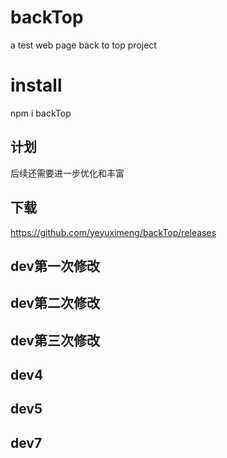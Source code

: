 # backTop
a test web page back to top project

# install
npm i backTop 

## 计划
后续还需要进一步优化和丰富

## 下载
https://github.com/yeyuximeng/backTop/releases

## dev第一次修改
## dev第二次修改
## dev第三次修改
## dev4
## dev5
## dev7

